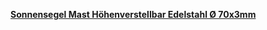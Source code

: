 [**Sonnensegel Mast Höhenverstellbar Edelstahl Ø 70x3mm**](https://www.sonnensegel-guru.de/sonnensegel-mast-hoehenverstellbar-70x3mm_848_3823?ReferrerID=7&gad_source=1&gclid=CjwKCAjwrIixBhBbEiwACEqDJVMAN3cwIpRtNPTSDOlQ88INwPxcaZ0C6s9Un3dnZ0bFHaWrhynOBBoCpsoQAvD_BwE)